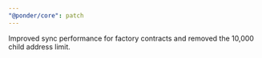 ```yaml
---
"@ponder/core": patch
---
```


Improved sync performance for factory contracts and removed the 10,000 child address limit.
